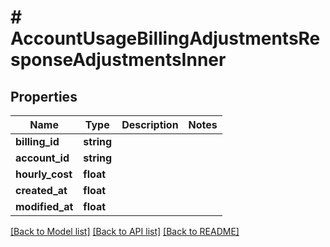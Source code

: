 # # AccountUsageBillingAdjustmentsResponseAdjustmentsInner

## Properties

Name | Type | Description | Notes
------------ | ------------- | ------------- | -------------
**billing_id** | **string** |  |
**account_id** | **string** |  |
**hourly_cost** | **float** |  |
**created_at** | **float** |  |
**modified_at** | **float** |  |

[[Back to Model list]](../../README.md#models) [[Back to API list]](../../README.md#endpoints) [[Back to README]](../../README.md)
